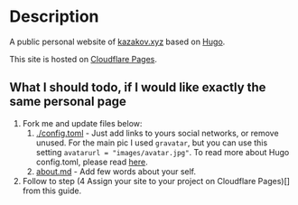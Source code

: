 # Description

A public personal website of [kazakov.xyz](https://kazakov.xyz) based on [Hugo](https://gohugo.io/).

This site is hosted on [Cloudflare Pages](https://pages.cloudflare.com/).

## What I should todo, if I would like exactly the same personal page 

1. Fork me and update files below:
    1. [./config.toml](config.toml) - Just add links to yours social networks, or remove unused. For the main pic I used `gravatar`, but you can use this setting `avatarurl = "images/avatar.jpg"`. To read more about Hugo config.toml, please read [here]().
    2. [about.md](content/about.md) - Add few words about your self.
2. Follow to step (4 Assign your site to your project on Cloudflare Pages)[] from this guide.
